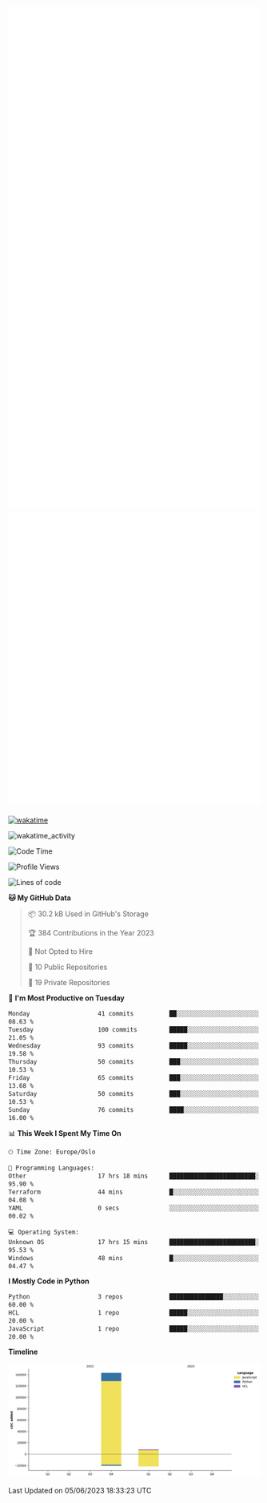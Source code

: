 ![Metrics](/metrics.svg)![Additional metrics](metrics.additional.svg)
----------------------------------------------------------------------------------------------------------------------------------------------------

[![wakatime](https://wakatime.com/badge/user/139c3dc8-b99d-475a-b6b4-e7663d03add8.svg)](https://wakatime.com/@139c3dc8-b99d-475a-b6b4-e7663d03add8)

![wakatime_activity](https://wakatime.com/share/@merca/d0fb6363-0f77-40ae-9525-9b9347ed2e36.svg)

<!--START_SECTION:waka-->
![Code Time](http://img.shields.io/badge/Code%20Time-6%2C673%20hrs%208%20mins-blue)

![Profile Views](http://img.shields.io/badge/Profile%20Views-0-blue)

![Lines of code](https://img.shields.io/badge/From%20Hello%20World%20I%27ve%20Written-150.4%20thousand%20lines%20of%20code-blue)

**🐱 My GitHub Data** 

> 📦 30.2 kB Used in GitHub's Storage 
 > 
> 🏆 384 Contributions in the Year 2023
 > 
> 🚫 Not Opted to Hire
 > 
> 📜 10 Public Repositories 
 > 
> 🔑 19 Private Repositories 
 > 
📅 **I'm Most Productive on Tuesday** 

```text
Monday                   41 commits          ██░░░░░░░░░░░░░░░░░░░░░░░   08.63 % 
Tuesday                  100 commits         █████░░░░░░░░░░░░░░░░░░░░   21.05 % 
Wednesday                93 commits          █████░░░░░░░░░░░░░░░░░░░░   19.58 % 
Thursday                 50 commits          ███░░░░░░░░░░░░░░░░░░░░░░   10.53 % 
Friday                   65 commits          ███░░░░░░░░░░░░░░░░░░░░░░   13.68 % 
Saturday                 50 commits          ███░░░░░░░░░░░░░░░░░░░░░░   10.53 % 
Sunday                   76 commits          ████░░░░░░░░░░░░░░░░░░░░░   16.00 % 
```


📊 **This Week I Spent My Time On** 

```text
🕑︎ Time Zone: Europe/Oslo

💬 Programming Languages: 
Other                    17 hrs 18 mins      ████████████████████████░   95.90 % 
Terraform                44 mins             █░░░░░░░░░░░░░░░░░░░░░░░░   04.08 % 
YAML                     0 secs              ░░░░░░░░░░░░░░░░░░░░░░░░░   00.02 % 

💻 Operating System: 
Unknown OS               17 hrs 15 mins      ████████████████████████░   95.53 % 
Windows                  48 mins             █░░░░░░░░░░░░░░░░░░░░░░░░   04.47 % 
```

**I Mostly Code in Python** 

```text
Python                   3 repos             ███████████████░░░░░░░░░░   60.00 % 
HCL                      1 repo              █████░░░░░░░░░░░░░░░░░░░░   20.00 % 
JavaScript               1 repo              █████░░░░░░░░░░░░░░░░░░░░   20.00 % 
```



**Timeline**

![Lines of Code chart](https://raw.githubusercontent.com/merca/merca/current/assets/bar_graph.png)


 Last Updated on 05/06/2023 18:33:23 UTC
<!--END_SECTION:waka-->
